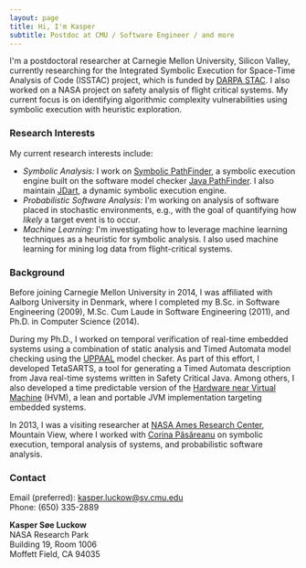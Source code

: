 ```yaml
---
layout: page
title: Hi, I'm Kasper
subtitle: Postdoc at CMU / Software Engineer / and more
---
```


I'm a postdoctoral researcher at Carnegie Mellon University, Silicon Valley, currently researching for the Integrated Symbolic Execution for Space-Time Analysis of Code (ISSTAC) project, which is funded by [DARPA STAC](http://www.darpa.mil/program/space-time-analysis-for-cybersecurity). I also worked on a NASA project on safety analysis of flight critical systems. My current focus is on identifying algorithmic complexity vulnerabilities using symbolic execution with heuristic exploration.

### Research Interests
My current research interests include:

- *Symbolic Analysis:* I work on [Symbolic PathFinder](http://babelfish.arc.nasa.gov/trac/jpf/wiki/projects/jpf-symbc), a symbolic execution engine built on the software model checker [Java PathFinder](http://babelfish.arc.nasa.gov/trac/jpf). I also maintain [JDart](https://github.com/psycopaths/jdart), a dynamic symbolic execution engine.
- *Probabilistic Software Analysis:* I'm working on analysis of software placed in stochastic environments, e.g., with the goal of quantifying how *likely* a target event is to occur.
- *Machine Learning:* I'm investigating how to leverage machine learning techniques as a heuristic for symbolic analysis. I also used machine learning for mining log data from flight-critical systems.

### Background
Before joining Carnegie Mellon University in 2014, I was affiliated with Aalborg University in Denmark, where I completed my B.Sc. in Software Engineering (2009), M.Sc. Cum Laude in Software Engineering (2011), and Ph.D. in Computer Science (2014).

During my Ph.D., I worked on temporal verification of real-time embedded systems using a combination of static analysis and Timed Automata model checking using the [UPPAAL](http://www.uppaal.org/) model checker. As part of this effort, I developed TetaSARTS, a tool for generating a Timed Automata description from Java real-time systems written in Safety Critical Java. Among others, I also developed a time predictable version of the [Hardware near Virtual Machine](http://www.icelab.dk/) (HVM), a lean and portable JVM implementation targeting embedded systems.

In 2013, I was a visiting researcher at [NASA Ames Research Center](https://www.nasa.gov/centers/ames/home/index.html), Mountain View, where I worked with [Corina Păsăreanu](https://ti.arc.nasa.gov/profile/pcorina/) on symbolic execution, temporal analysis of systems, and probabilistic software analysis.


### Contact
Email (preferred): [kasper.luckow@sv.cmu.edu](mailto:kasper.luckow@sv.cmu.edu)  
Phone: (650) 335-2889

**Kasper Søe Luckow**  
NASA Research Park  
Building 19, Room 1006  
Moffett Field, CA 94035  

